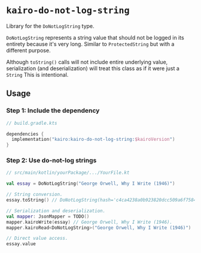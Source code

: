 # `kairo-do-not-log-string`

Library for the `DoNotLogString` type.

`DoNotLogString` represents a string value that should not be logged in its entirety
because it's very long.
Similar to `ProtectedString` but with a different purpose.

Although `toString()` calls will not include entire underlying value,
serialization (and deserialization) will treat this class as if it were just a `String`
This is intentional.

## Usage

### Step 1: Include the dependency

```kotlin
// build.gradle.kts

dependencies {
  implementation("kairo:kairo-do-not-log-string:$kairoVersion")
}
```

### Step 2: Use do-not-log strings

```kotlin
// src/main/kotlin/yourPackage/.../YourFile.kt

val essay = DoNotLogString("George Orwell, Why I Write (1946)")

// String conversion.
essay.toString() // DoNotLogString(hash='c4ca4238a0b923820dcc509a6f75849b', length=1, truncated='1').

// Serialization and deserialization.
val mapper: JsonMapper = TODO()
mapper.kairoWrite(essay) // George Orwell, Why I Write (1946).
mapper.kairoRead<DoNotLogString>("George Orwell, Why I Write (1946)")

// Direct value access.
essay.value
```
